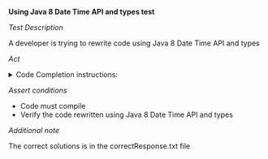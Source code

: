 **Using Java 8 Date Time API and types test**

*Test Description*

A developer is trying to rewrite code using Java 8 Date Time API and types

*Act*

<details>
<summary>Code Completion instructions:</summary>

- Open the project solution-migration/language-version-upgrade/java in IDE
- Open the DateUtils class
- Type after the method `daysBetween`:

```java
// rewrite the method above using Java 8 Date Time API and types
```

- Invoke code completion
- Accept the best suggestion using the TAB and ENTER keys
- Add all necessary imports
- Remove the old method and rename the suggested method to `daysBetween`

</details>

*Assert conditions*

- Code must compile
- Verify the code rewritten using Java 8 Date Time API and types

*Additional note*

The correct solutions is in the correctResponse.txt file